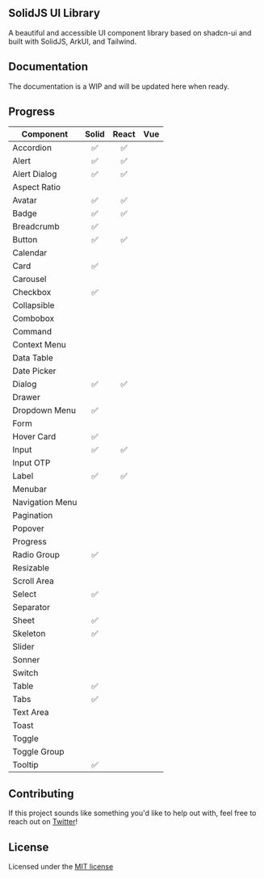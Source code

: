 ## SolidJS UI Library

A beautiful and accessible UI component library based on shadcn-ui and built with SolidJS, ArkUI, and Tailwind.

## Documentation

The documentation is a WIP and will be updated here when ready. 

## Progress

| Component       | Solid | React | Vue |
|---------------- |:-----:|:-----:|:---:|
| Accordion       |   ✅   |   ✅  |     |
| Alert           |   ✅   |   ✅  |     |
| Alert Dialog    |   ✅   |   ✅  |     |
| Aspect Ratio    |        |      |     |
| Avatar          |   ✅   |   ✅  |     |
| Badge           |   ✅   |   ✅  |     |
| Breadcrumb      |   ✅    |     |     |
| Button          |   ✅   |   ✅  |     |
| Calendar        |        |       |     |
| Card            |   ✅   |       |     |
| Carousel        |        |       |     |
| Checkbox        |   ✅   |       |     |
| Collapsible     |        |     |     |
| Combobox        |        |     |     |
| Command         |        |     |     |
| Context Menu    |        |     |     |
| Data Table      |        |     |     |
| Date Picker     |        |     |     |
| Dialog          |   ✅   |   ✅  |     |
| Drawer          |        |       |     |
| Dropdown Menu   |   ✅   |       |     |
| Form            |        |       |     |
| Hover Card      |   ✅   |       |     |
| Input           |   ✅   |   ✅  |     |
| Input OTP       |        |     |     |
| Label           |   ✅   |   ✅  |     |
| Menubar         |        |       |     |
| Navigation Menu |        |       |     |
| Pagination      |        |       |     |
| Popover         |        |       |     |
| Progress        |        |       |     |
| Radio Group     |   ✅   |       |     |
| Resizable       |        |       |     |
| Scroll Area     |        |       |     |
| Select          |   ✅   |       |     |
| Separator       |        |       |     |
| Sheet           |   ✅   |       |     |
| Skeleton        |   ✅   |       |     |
| Slider          |        |       |     |
| Sonner          |        |       |     |
| Switch          |        |       |     |
| Table           |   ✅   |       |     |
| Tabs            |   ✅   |       |     |
| Text Area       |        |       |     |
| Toast           |        |       |     |
| Toggle          |        |       |     |
| Toggle Group    |        |       |     |
| Tooltip         |   ✅   |       |     |


## Contributing

If this project sounds like something you'd like to help out with, feel free to reach out on [Twitter](https://twitter.com/theAlexWhitmore)!

## License

Licensed under the [MIT license](https://github.com/alexwhitmore/solidjs-ui/tree/main?tab=MIT-1-ov-file#readme)